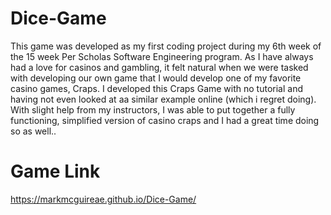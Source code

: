 # Dice-Game
This game was developed as my first coding project during my 6th week of the 15 week Per Scholas Software Engineering program. As I have always had a love for casinos and gambling, it felt natural when we were tasked with developing our own game that I would develop one of my favorite casino games, Craps. I developed this Craps Game with no tutorial and having not even looked at aa similar example online (which i regret doing). With slight help from my instructors, I was able to put together a fully functioning, simplified version of casino craps and I had a great time doing so as well..

# Game Link

https://markmcguireae.github.io/Dice-Game/


